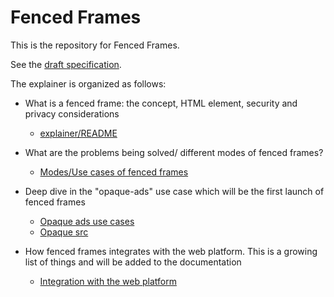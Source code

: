 # Fenced Frames

This is the repository for Fenced Frames.

See the [draft specification](https://wicg.github.io/fenced-frame).

The explainer is organized as follows:

* What is a fenced frame: the concept, HTML element, security and privacy considerations 
   * [explainer/README](https://github.com/shivanigithub/fenced-frame/tree/master/explainer)
   
* What are the problems being solved/ different modes of fenced frames?
   * [Modes/Use cases of fenced frames](https://github.com/shivanigithub/fenced-frame/blob/master/explainer/use_cases.md)

* Deep dive in the "opaque-ads" use case which will be the first launch of fenced frames
   * [Opaque ads use cases](https://github.com/shivanigithub/fenced-frame/blob/master/explainer/opaque_ads_use_cases.md)
   * [Opaque src](https://github.com/shivanigithub/fenced-frame/blob/master/explainer/opaque_src.md)
   
* How fenced frames integrates with the web platform. This is a growing list of things and will be added to the documentation
   *  [Integration with the web platform](https://github.com/shivanigithub/fenced-frame/blob/master/explainer/integration_with_web_platform.md)
   
   
